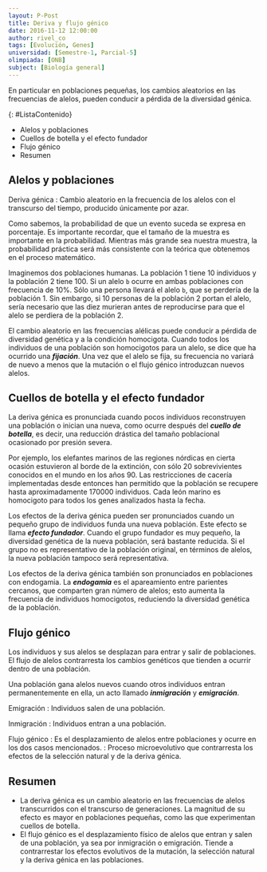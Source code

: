 ```yaml
---
layout: P-Post
title: Deriva y flujo génico
date: 2016-11-12 12:00:00
author: rivel_co
tags: [Evolución, Genes]
universidad: [Semestre-1, Parcial-5]
olimpiada: [ONB]
subject: [Biología general]
---
```


En particular en poblaciones pequeñas, los cambios aleatorios en las frecuencias de alelos, pueden conducir a pérdida de la diversidad génica.

{: #ListaContenido}
- Alelos y poblaciones
- Cuellos de botella y el efecto fundador
- Flujo génico
- Resumen

## Alelos y poblaciones

Deriva génica
 : Cambio aleatorio en la frecuencia de los alelos con el transcurso del tiempo, producido únicamente por azar.

Como sabemos, la probabilidad de que un evento suceda se expresa en porcentaje. Es importante recordar, que el tamaño de la muestra es importante en la probabilidad. Mientras más grande sea nuestra muestra, la probabilidad práctica será más consistente con la teórica que obtenemos en el proceso matemático.

Imaginemos dos poblaciones humanas. La población 1 tiene 10 individuos y la población 2 tiene 100. Si un alelo `b` ocurre en ambas poblaciones con frecuencia de 10%. Sólo una persona llevará el alelo `b`, que se perdería de la población 1. Sin embargo, si 10 personas de la población 2 portan el alelo, sería necesario que las diez murieran antes de reproducirse para que el alelo se perdiera de la población 2.

El cambio aleatorio en las frecuencias alélicas puede conducir a pérdida de diversidad genética y a la condición homocigota. Cuando todos los individuos de una población son homocigotos para un alelo, se dice que ha ocurrido una ***fijación***. Una vez que el alelo se fija, su frecuencia no variará de nuevo a menos que la mutación o el flujo génico introduzcan nuevos alelos.

## Cuellos de botella y el efecto fundador

La deriva génica es pronunciada cuando pocos individuos reconstruyen una población o inician una nueva, como ocurre después del ***cuello de botella***, es decir, una reducción drástica del tamaño poblacional ocasionado por presión severa.

Por ejemplo, los elefantes marinos de las regiones nórdicas en cierta ocasión estuvieron al borde de la extinción, con sólo 20 sobrevivientes conocidos en el mundo en los años 90. Las restricciones de cacería implementadas desde entonces han permitido que la población se recupere hasta aproximadamente 170000 individuos. Cada león marino es homocigoto para todos los genes analizados hasta la fecha.

Los efectos de la deriva génica pueden ser pronunciados cuando un pequeño grupo de individuos funda una nueva población. Este efecto se llama ***efecto fundador***. Cuando el grupo fundador es muy pequeño, la diversidad genética de la nueva población, será bastante reducida. Si el grupo no es representativo de la población original, en términos de alelos, la nueva población tampoco será representativa.

Los efectos de la deriva génica también son pronunciados en poblaciones con endogamia. La ***endogamia*** es el apareamiento entre parientes cercanos, que comparten gran número de alelos; esto aumenta la frecuencia de individuos homocigotos, reduciendo la diversidad genética de la población.

## Flujo génico

Los individuos y sus alelos se desplazan para entrar y salir de poblaciones. El flujo de alelos contrarresta los cambios genéticos que tienden a ocurrir dentro de una población.

Una población gana alelos nuevos cuando otros individuos entran permanentemente en ella, un acto llamado ***inmigración*** y ***emigración***.

Emigración
 : Individuos salen de una población.

Inmigración
 : Individuos entran a una población.

Flujo génico
 : Es el desplazamiento de alelos entre poblaciones y ocurre en los dos casos mencionados.
 : Proceso microevolutivo que contrarresta los efectos de la selección natural y de la deriva génica.

## Resumen

- La deriva génica es un cambio aleatorio en las frecuencias de alelos transcurridos con el transcurso de generaciones. La magnitud de su efecto es mayor en poblaciones pequeñas, como las que experimentan cuellos de botella.
- El flujo génico es el desplazamiento físico de alelos que entran y salen de una población, ya sea por inmigración o emigración. Tiende a contrarrestar los efectos evolutivos de la mutación, la selección natural y la deriva génica en las poblaciones.
